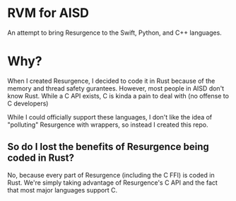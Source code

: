# RVM for AISD
An attempt to bring Resurgence to the Swift, Python, and C++ languages.

# Why?
When I created Resurgence, I decided to code it in Rust because of the memory and thread safety gurantees. However, most people in AISD don't know Rust. While a C API exists, C is kinda a pain to deal with (no offense to C developers)

While I could officially support these languages, I don't like the idea of "polluting" Resurgence with wrappers, so instead I created this repo.

## So do I lost the benefits of Resurgence being coded in Rust?
No, because every part of Resurgence (including the C FFI) is coded in Rust. We're simply taking advantage of Resurgence's C API and the fact that most major languages support C.
